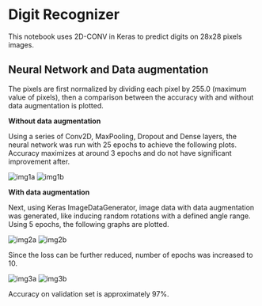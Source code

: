 # Digit Recognizer

This notebook uses 2D-CONV in Keras to predict digits on 28x28 pixels images.

## Neural Network and Data augmentation

The pixels are first normalized by dividing each pixel by 255.0 (maximum value of pixels), then a comparison between the accuracy with and without data augmentation is plotted.

**Without data augmentation**

Using a series of Conv2D, MaxPooling, Dropout and Dense layers, the neural network was run with 25 epochs to achieve the following plots. Accuracy maximizes at around 3 epochs and do not have significant improvement after.

![img1a](https://user-images.githubusercontent.com/42630569/52918627-120c3900-32ae-11e9-922d-db5685a3cbab.png)
![img1b](https://user-images.githubusercontent.com/42630569/52918628-13d5fc80-32ae-11e9-8310-459066ada52f.png)


**With data augmentation**

Next, using Keras ImageDataGenerator, image data with data augmentation was generated, like inducing random rotations with a defined angle range. Using 5 epochs, the following graphs are plotted.

![img2a](https://user-images.githubusercontent.com/42630569/52918717-0a00c900-32af-11e9-90cb-35523a49405b.png)
![img2b](https://user-images.githubusercontent.com/42630569/52918718-0a995f80-32af-11e9-89ab-4dedf5c05bba.png)

Since the loss can be further reduced, number of epochs was increased to 10.

![img3a](https://user-images.githubusercontent.com/42630569/52919079-4e8e6380-32b3-11e9-9fca-3ba513b2a4f4.png)
![img3b](https://user-images.githubusercontent.com/42630569/52919078-4e8e6380-32b3-11e9-8b00-747b70eae049.png)

Accuracy on validation set is approximately 97%.
